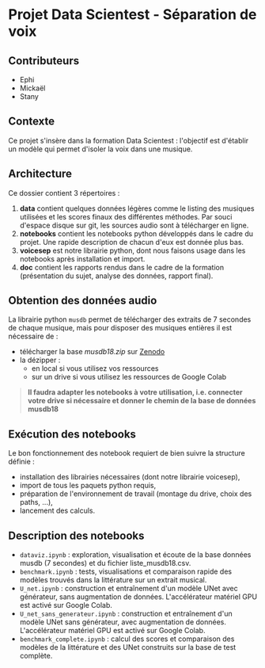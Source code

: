 # Projet Data Scientest - Séparation de voix #

## Contributeurs
* Ephi
* Mickaël
* Stany

## Contexte
Ce projet s'insère dans la formation Data Scientest : l'objectif est d'établir un modèle qui permet d'isoler la voix dans une musique.

## Architecture
Ce dossier contient 3 répertoires :
  1. **data** contient quelques données légères comme le listing des musiques utilisées et les scores finaux des différentes méthodes. Par souci d'espace disque sur git, les sources audio sont à télécharger en ligne.
  2. **notebooks** contient les notebooks python développés dans le cadre du projet. Une rapide description  de chacun d'eux est donnée plus bas.
  3. **voicesep** est notre librairie python, dont nous faisons usage dans les notebooks après installation et import.
  4. **doc** contient les rapports rendus dans le cadre de la formation (présentation du sujet, analyse des données, rapport final).

## Obtention des données audio
La librairie python ```musdb``` permet de télécharger des extraits de 7 secondes de chaque musique, mais pour disposer des musiques entières il est nécessaire de :
* télécharger la base _musdb18.zip_ sur [Zenodo](https://zenodo.org/record/1117372)
* la dézipper :
    * en local si vous utilisez vos ressources
    * sur un drive si vous utilisez les ressources de Google Colab
> **Il faudra adapter les notebooks à votre utilisation, i.e. connecter votre drive si nécessaire et donner le chemin de la base de données musdb18**
 
## Exécution des notebooks
Le bon fonctionnement des notebook requiert de bien suivre la structure définie :
* installation des librairies nécessaires (dont notre librairie voicesep),
* import de tous les paquets python requis,
* préparation de l'environnement de travail (montage du drive, choix des paths, ...),
* lancement des calculs.

## Description des notebooks
* `dataviz.ipynb` : exploration, visualisation et écoute de la base données musdb (7 secondes) et du fichier liste_musdb18.csv.
* `benchmark.ipynb` : tests, visualisations et comparaison rapide des modèles trouvés dans la littérature sur un extrait musical.
* `U_net.ipynb` : construction et entraînement d'un modèle UNet avec générateur, sans augmentation de données. L'accélérateur matériel GPU est activé sur Google Colab.
* `U_net_sans_generateur.ipynb` : construction et entraînement d'un modèle UNet sans générateur, avec augmentation de données. L'accélérateur matériel GPU est activé sur Google Colab.
* `benchmark_complete.ipynb` : calcul des scores et comparaison des modèles de la littérature et des UNet construits sur la base de test complète.
